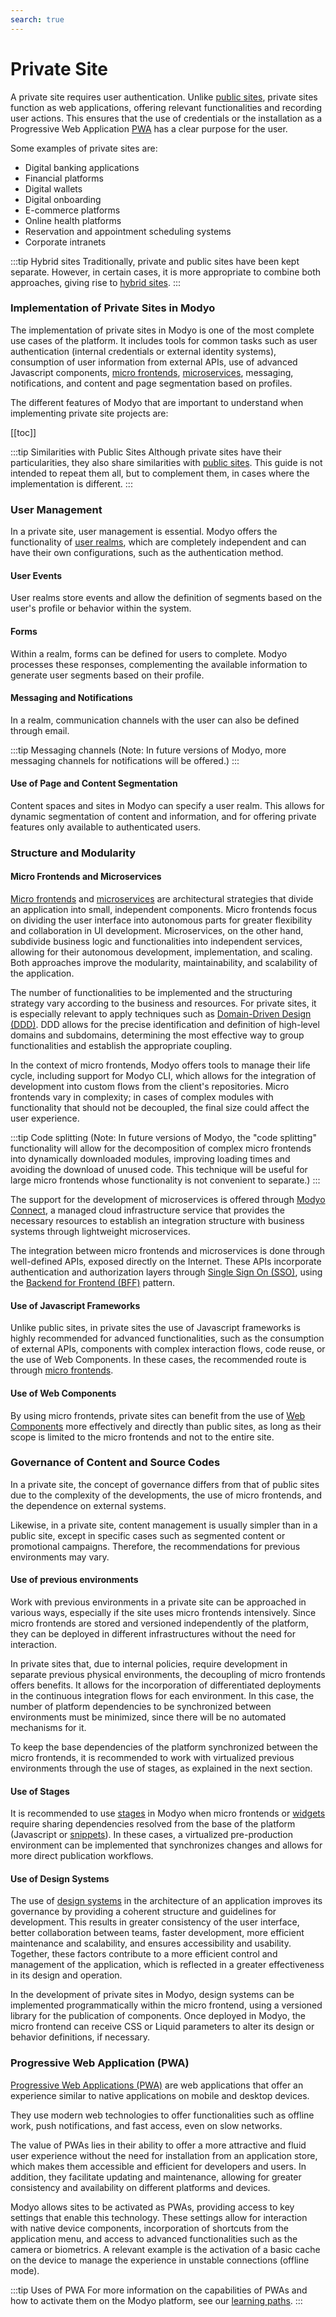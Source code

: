 ```yaml
---
search: true
---
```


# Private Site
A private site requires user authentication. Unlike [public sites](/en/architecture/patterns/public-site), private sites function as web applications, offering relevant functionalities and recording user actions. This ensures that the use of credentials or the installation as a Progressive Web Application [PWA](/en/architecture/patterns/pwa) has a clear purpose for the user.

Some examples of private sites are:
- Digital banking applications
- Financial platforms
- Digital wallets
- Digital onboarding
- E-commerce platforms
- Online health platforms
- Reservation and appointment scheduling systems
- Corporate intranets

:::tip Hybrid sites
Traditionally, private and public sites have been kept separate. However, in certain cases, it is more appropriate to combine both approaches, giving rise to [hybrid sites](/en/architecture/patterns/hybrid-site).
:::

<!-- Hack to avoid this title to be displayed in the TOC element -->
### Implementation of Private Sites in Modyo

The implementation of private sites in Modyo is one of the most complete use cases of the platform. It includes tools for common tasks such as user authentication (internal credentials or external identity systems), consumption of user information from external APIs, use of advanced Javascript components, [micro frontends](/en/architecture/patterns/micro-frontend), [microservices](/en/architecture/patterns/microservice), messaging, notifications, and content and page segmentation based on profiles.

The different features of Modyo that are important to understand when implementing private site projects are:

[[toc]]

:::tip Similarities with Public Sites
Although private sites have their particularities, they also share similarities with [public sites](/en/architecture/patterns/public-site). This guide is not intended to repeat them all, but to complement them, in cases where the implementation is different.
:::


### User Management
In a private site, user management is essential. Modyo offers the functionality of [user realms](/en/platform/customers/overview), which are completely independent and can have their own configurations, such as the authentication method.

#### User Events
User realms store events and allow the definition of segments based on the user's profile or behavior within the system.

#### Forms
Within a realm, forms can be defined for users to complete. Modyo processes these responses, complementing the available information to generate user segments based on their profile.

#### Messaging and Notifications
In a realm, communication channels with the user can also be defined through email.

:::tip Messaging channels
(Note: In future versions of Modyo, more messaging channels for notifications will be offered.)
:::

#### Use of Page and Content Segmentation
Content spaces and sites in Modyo can specify a user realm. This allows for dynamic segmentation of content and information, and for offering private features only available to authenticated users.


### Structure and Modularity

#### Micro Frontends and Microservices
[Micro frontends](/en/architecture/patterns/micro-frontend) and [microservices](/en/architecture/patterns/microservice) are architectural strategies that divide an application into small, independent components. Micro frontends focus on dividing the user interface into autonomous parts for greater flexibility and collaboration in UI development. Microservices, on the other hand, subdivide business logic and functionalities into independent services, allowing for their autonomous development, implementation, and scaling. Both approaches improve the modularity, maintainability, and scalability of the application.

The number of functionalities to be implemented and the structuring strategy vary according to the business and resources. For private sites, it is especially relevant to apply techniques such as [Domain-Driven Design (DDD)](/en/architecture/patterns/ddd). DDD allows for the precise identification and definition of high-level domains and subdomains, determining the most effective way to group functionalities and establish the appropriate coupling.

In the context of micro frontends, Modyo offers tools to manage their life cycle, including support for Modyo CLI, which allows for the integration of development into custom flows from the client's repositories. Micro frontends vary in complexity; in cases of complex modules with functionality that should not be decoupled, the final size could affect the user experience.

:::tip Code splitting
(Note: In future versions of Modyo, the "code splitting" functionality will allow for the decomposition of complex micro frontends into dynamically downloaded modules, improving loading times and avoiding the download of unused code. This technique will be useful for large micro frontends whose functionality is not convenient to separate.)
:::

The support for the development of microservices is offered through [Modyo Connect](/en/connect), a managed cloud infrastructure service that provides the necessary resources to establish an integration structure with business systems through lightweight microservices.

The integration between micro frontends and microservices is done through well-defined APIs, exposed directly on the Internet. These APIs incorporate authentication and authorization layers through [Single Sign On (SSO)](/en/architecture/patterns/sso), using the [Backend for Frontend (BFF)](/en/architecture/patterns/bff) pattern.


#### Use of Javascript Frameworks
Unlike public sites, in private sites the use of Javascript frameworks is highly recommended for advanced functionalities, such as the consumption of external APIs, components with complex interaction flows, code reuse, or the use of Web Components. In these cases, the recommended route is through [micro frontends](/en/architecture/patterns/micro-frontend).

#### Use of Web Components
By using micro frontends, private sites can benefit from the use of [Web Components](/en/architecture/patterns/web-components) more effectively and directly than public sites, as long as their scope is limited to the micro frontends and not to the entire site.


### Governance of Content and Source Codes
In a private site, the concept of governance differs from that of public sites due to the complexity of the developments, the use of micro frontends, and the dependence on external systems.

Likewise, in a private site, content management is usually simpler than in a public site, except in specific cases such as segmented content or promotional campaigns. Therefore, the recommendations for previous environments may vary.

#### Use of previous environments
Work with previous environments in a private site can be approached in various ways, especially if the site uses micro frontends intensively. Since micro frontends are stored and versioned independently of the platform, they can be deployed in different infrastructures without the need for interaction.

In private sites that, due to internal policies, require development in separate previous physical environments, the decoupling of micro frontends offers benefits. It allows for the incorporation of differentiated deployments in the continuous integration flows for each environment. In this case, the number of platform dependencies to be synchronized between environments must be minimized, since there will be no automated mechanisms for it.

To keep the base dependencies of the platform synchronized between the micro frontends, it is recommended to work with virtualized previous environments through the use of stages, as explained in the next section.

#### Use of Stages
It is recommended to use [stages](/en/platform/channels/sites.html#stages) in Modyo when micro frontends or [widgets](/en/platform/channels/widgets) require sharing dependencies resolved from the base of the platform (Javascript or [snippets](/en/platform/channels/templates.html#snippets)). In these cases, a virtualized pre-production environment can be implemented that synchronizes changes and allows for more direct publication workflows.

#### Use of Design Systems
The use of [design systems](/en/architecture/patterns/design-system) in the architecture of an application improves its governance by providing a coherent structure and guidelines for development. This results in greater consistency of the user interface, better collaboration between teams, faster development, more efficient maintenance and scalability, and ensures accessibility and usability. Together, these factors contribute to a more efficient control and management of the application, which is reflected in a greater effectiveness in its design and operation.

In the development of private sites in Modyo, design systems can be implemented programmatically within the micro frontend, using a versioned library for the publication of components. Once deployed in Modyo, the micro frontend can receive CSS or Liquid parameters to alter its design or behavior definitions, if necessary.


### Progressive Web Application (PWA)
[Progressive Web Applications (PWA)](/en/architecture/patterns/pwa) are web applications that offer an experience similar to native applications on mobile and desktop devices.

They use modern web technologies to offer functionalities such as offline work, push notifications, and fast access, even on slow networks.

The value of PWAs lies in their ability to offer a more attractive and fluid user experience without the need for installation from an application store, which makes them accessible and efficient for developers and users. In addition, they facilitate updating and maintenance, allowing for greater consistency and availability on different platforms and devices.

Modyo allows sites to be activated as PWAs, providing access to key settings that enable this technology. These settings allow for interaction with native device components, incorporation of shortcuts from the application menu, and access to advanced functionalities such as the camera or biometrics. A relevant example is the activation of a basic cache on the device to manage the experience in unstable connections (offline mode).

:::tip Uses of PWA
For more information on the capabilities of PWAs and how to activate them on the Modyo platform, see our [learning paths](https://help.modyo.com).
:::